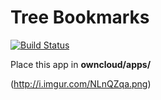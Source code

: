 # Tree Bookmarks

[![Build Status](https://travis-ci.org/askovpen/treebookmarks.svg?branch=stable8)](https://travis-ci.org/askovpen/treebookmarks)

Place this app in **owncloud/apps/**

(http://i.imgur.com/NLnQZqa.png)


